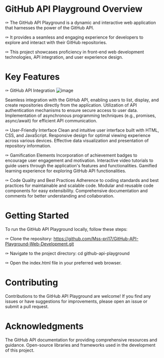 # GitHub API Playground Overview
✑ The GitHub API Playground is a dynamic and interactive web application that harnesses the power of the GitHub API. 

✑ It provides a seamless and engaging experience for developers to explore and interact with their GitHub repositories. 

✑ This project showcases proficiency in front-end web development technologies, API integration, and user experience design.

# Key Features
✑ GitHub API Integration
![image](https://github.com/Mss-pri17/GitHub-API-Playground-Web-Development/assets/151165406/dd17ead0-7741-4742-b658-8a787b495ad8)

Seamless integration with the GitHub API, enabling users to list, display, and create repositories directly from the application.
Utilization of API authentication mechanisms to ensure secure access to user data.
Implementation of asynchronous programming techniques (e.g., promises, async/await) for efficient API communication.

✑ User-Friendly Interface
Clean and intuitive user interface built with HTML, CSS, and JavaScript.
Responsive design for optimal viewing experience across various devices.
Effective data visualization and presentation of repository information.

✑ Gamification Elements
Incorporation of achievement badges to encourage user engagement and motivation.
Interactive video tutorials to guide users through the application's features and functionalities.
Gamified learning experience for exploring GitHub API functionalities.

✑ Code Quality and Best Practices
Adherence to coding standards and best practices for maintainable and scalable code.
Modular and reusable code components for easy extensibility.
Comprehensive documentation and comments for better understanding and collaboration.

# Getting Started
To run the GitHub API Playground locally, follow these steps:

✑ Clone the repository: https://github.com/Mss-pri17/GitHub-API-Playground-Web-Development.git

✑ Navigate to the project directory: cd github-api-playground

✑ Open the index.html file in your preferred web browser.

# Contributing
Contributions to the GitHub API Playground are welcome! If you find any issues or have suggestions for improvements, please open an issue or submit a pull request.

# Acknowledgments
The GitHub API documentation for providing comprehensive resources and guidance.
Open-source libraries and frameworks used in the development of this project.
